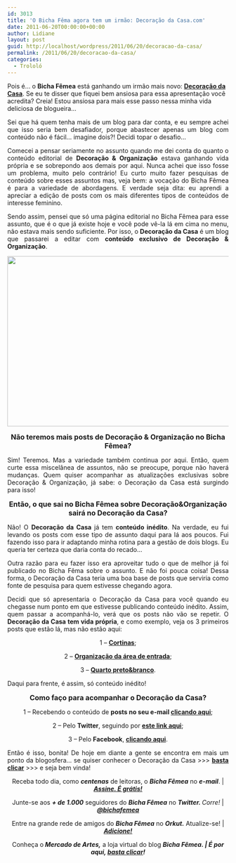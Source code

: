 ```yaml
---
id: 3013
title: 'O Bicha Fêma agora tem um irmão: Decoração da Casa.com'
date: 2011-06-20T00:00:00+00:00
author: Lidiane
layout: post
guid: http://localhost/wordpress/2011/06/20/decoracao-da-casa/
permalink: /2011/06/20/decoracao-da-casa/
categories:
  - Trololó
---
```

Pois é… o **Bicha Fêmea** está ganhando um irmão mais novo: **<a href="http://www.decoracaodacasa.com/" target="_blank">Decoração da Casa</a>**. Se eu te disser que fiquei bem ansiosa para essa apresentação você acredita? Creia! Estou ansiosa para mais esse passo nessa minha vida deliciosa de blogueira…

<p style="text-align: justify;">
  Sei que há quem tenha mais de um blog para dar conta, e eu sempre achei que isso seria bem desafiador, porque abastecer apenas um blog com conteúdo não é fácil… imagine dois?! Decidi topar o desafio…
</p>

<!--more-->

<p style="text-align: justify;">
  Comecei a pensar seriamente no assunto quando me dei conta do quanto o conteúdo editorial de <strong>Decoração & Organização</strong> estava ganhando vida própria e se sobrepondo aos demais por aqui. Nunca achei que isso fosse um problema, muito pelo contrário! Eu curto muito fazer pesquisas de conteúdo sobre esses assuntos mas, veja bem: a vocação do Bicha Fêmea é para a variedade de abordagens. E verdade seja dita: eu aprendi a apreciar a edição de posts com os mais diferentes tipos de conteúdos de interesse feminino.
</p>

<p style="text-align: justify;">
  Sendo assim, pensei que só uma página editorial no Bicha Fêmea para esse assunto, que é o que já existe hoje e você pode vê-la lá em cima no menu, não estava mais sendo suficiente. Por isso, o <strong>Decoração da Casa</strong> é um blog que passarei a editar com <strong>conteúdo exclusivo de Decoração & Organização</strong>.
</p>

<p style="text-align: center;">
  <a href="http://www.trololodemulher.com.br/blog/wp-content/uploads/2011/06/Decoracao-da-Casa1.jpg"><img class="alignnone size-full wp-image-6537" title="Decoração da Casa" src="http://www.trololodemulher.com.br/blog/wp-content/uploads/2011/06/Decoracao-da-Casa1.jpg" alt="" width="600" height="388" /></a>
</p>

<p style="text-align: center;">
  <strong><span style="font-size: medium;">Não teremos mais posts de Decoração & Organização no Bicha Fêmea?</span></strong>
</p>

<p style="text-align: justify;">
  Sim! Teremos. Mas a variedade também continua por aqui. Então, quem curte essa miscelânea de assuntos, não se preocupe, porque não haverá mudanças. Quem quiser acompanhar as atualizações exclusivas sobre Decoração & Organização, já sabe: o Decoração da Casa está surgindo para isso!
</p>

<p style="text-align: center;">
  <strong><span style="font-size: medium;">Então, o que sai no Bicha Fêmea sobre Decoração&Organização sairá no Decoração da Casa?</span></strong>
</p>

<p style="text-align: justify;">
  Não! O <strong>Decoração da Casa</strong> já tem <strong>conteúdo inédito</strong>. Na verdade, eu fui levando os posts com esse tipo de assunto daqui para lá aos poucos. Fui fazendo isso para ir adaptando minha rotina para a gestão de dois blogs. Eu queria ter certeza que daria conta do recado…
</p>

<p style="text-align: justify;">
  Outra razão para eu fazer isso era aproveitar tudo o que de melhor já foi publicado no Bicha Fêma sobre o assunto. E não foi pouca coisa! Dessa forma, o Decoração da Casa teria uma boa base de posts que serviria como fonte de pesquisa para quem estivesse chegando agora.
</p>

<p style="text-align: justify;">
  Decidi que só apresentaria o Decoração da Casa para você quando eu chegasse num ponto em que estivesse publicando conteúdo inédito. Assim, quem passar a acompanhá-lo, verá que os posts não vão se repetir. O <strong>Decoração da Casa tem vida própria</strong>, e como exemplo, veja os 3 primeiros posts que estão lá, mas não estão aqui:
</p>

<p style="text-align: center;">
  1 – <strong><a href="http://www.decoracaodacasa.com/cortinas-ideias-decoracao/" target="_blank">Cortinas</a></strong>;
</p>

<p style="text-align: center;">
  2 – <strong><a href="http://www.decoracaodacasa.com/cortinas-ideias-decoracao/" target="_blank">Organização da área de entrada</a></strong>;
</p>

<p style="text-align: center;">
  3 – <strong><a href="http://www.decoracaodacasa.com/quarto-preto-branco/" target="_blank">Quarto preto&branco</a></strong>.
</p>

Daqui para frente, é assim, só conteúdo inédito!

<p style="text-align: center;">
  <strong><span style="font-size: medium;">Como faço para acompanhar o Decoração da Casa?</span></strong>
</p>

<p style="text-align: center;">
  1 – Recebendo o conteúdo de <strong>posts no seu e-mail </strong><a href="http://feedburner.google.com/fb/a/mailverify?uri=DecoracaoDaCasa&loc=en_US" target="_blank"><strong>clicando aqui</strong></a>;
</p>

<p style="text-align: center;">
  2 – Pelo <strong>Twitter</strong>, seguindo por <strong><a href="http://twitter.com/#!/DecoracaoDaCasa" target="_blank">este link aqui</a></strong>;
</p>

<p style="text-align: center;">
  3 – Pelo <strong>Facebook</strong>, <strong><a href="http://www.facebook.com/profile.php?id=100002529584839" target="_blank">clicando aqui</a></strong>.
</p>

<p style="text-align: justify;">
  Então é isso, bonita! De hoje em diante a gente se encontra em mais um ponto da blogosfera… se quiser conhecer o Decoração da Casa >>> <strong><a href="http://www.decoracaodacasa.com/" target="_blank">basta clicar</a></strong> >>> e seja bem vinda!
</p>

<p style="text-align: center;">
  Receba todo dia, como <strong><em>centenas</em></strong> de leitoras, o <strong><em>Bicha Fêmea</em></strong> no <strong><em>e-mail</em></strong>. | <strong><em><a href="http://feedburner.google.com/fb/a/mailverify?uri=blogbichafemea&loc=pt_BR">Assine. É grátis!</a></em></strong>
</p>

<p style="text-align: center;">
  Junte-se aos <strong><em>+ de 1.000</em></strong> seguidores do <strong><em>Bicha Fêmea</em></strong> no <em><strong>Twitter. </strong>Corre!</em> | <strong><em><a href="http://twitter.com/bichafemea">@bichafemea</a></em></strong>
</p>

<p style="text-align: center;">
  Entre na grande rede de amigos do <strong><em>Bicha Fêmea</em></strong> no <strong><em>Orkut.</em></strong> Atualize-se! | <strong><em><a href="http://www.orkut.com.br/Main#Profile?uid=5161612886294499900">Adicione!</a></em></strong>
</p>

<p style="text-align: center;">
  Conheça o<strong><em> Mercado de Artes,</em></strong> a loja virtual do blog <strong><em>Bicha Fêmea. | É por aqui, </em></strong><a href="http://www.trololodemulher.com.br/loja/"><strong><em>basta clicar</em></strong></a><strong><em>!</em></strong>
</p>